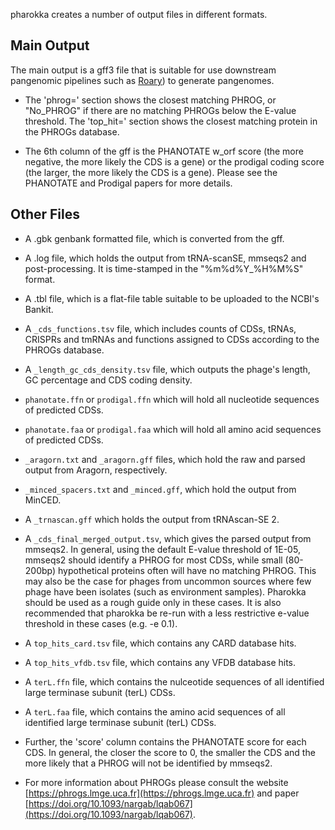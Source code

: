 pharokka creates a number of output files in different formats.

Main Output
----------
The main output is a gff3 file that is suitable for use downstream pangenomic pipelines such as [Roary](https://sanger-pathogens.github.io/Roary/)) to generate pangenomes.

* The 'phrog=' section shows the closest matching PHROG, or "No_PHROG" if there are no matching PHROGs below the E-value threshold. The 'top_hit=' section shows the closest matching protein in the PHROGs database.

* The 6th column of the gff is the PHANOTATE w_orf score (the more negative, the more likely the CDS is a gene) or the prodigal coding score (the larger, the more likely the CDS is a gene). Please see the PHANOTATE and Prodigal papers for more details.

Other Files
------
* A .gbk genbank formatted file, which is converted from the gff. 

* A .log file, which holds the output from tRNA-scanSE, mmseqs2 and post-processing. It is time-stamped in the "%m%d%Y_%H%M%S" format.

* A .tbl file, which is a flat-file table suitable to be uploaded to the NCBI's Bankit.

* A `_cds_functions.tsv` file, which includes counts of CDSs, tRNAs, CRISPRs and tmRNAs and functions assigned to CDSs according to the PHROGs database.

* A `_length_gc_cds_density.tsv` file, which outputs the phage's length, GC percentage and CDS coding density.

* `phanotate.ffn` or `prodigal.ffn` which will hold all nucleotide sequences of predicted CDSs.

* `phanotate.faa` or `prodigal.faa` which will hold all amino acid sequences of predicted CDSs.

* `_aragorn.txt` and `_aragorn.gff` files, which hold the raw and parsed output from Aragorn, respectively.

* `_minced_spacers.txt` and `_minced.gff`, which hold the output from MinCED.

* A `_trnascan.gff` which holds the output from tRNAscan-SE 2.

* A `_cds_final_merged_output.tsv`, which gives the parsed output from mmseqs2. In general, using the default E-value threshold of 1E-05, mmseqs2 should identify a PHROG for most CDSs, while small (80-200bp) hypothetical proteins often will have no matching PHROG. This may also be the case for phages from uncommon sources where few phage have been isolates (such as environment samples).  Pharokka should be used as a rough guide only in these cases. It is also recommended that pharokka be re-run with a less restrictive e-value threshold in these cases (e.g. -e 0.1).

* A `top_hits_card.tsv` file, which contains any CARD database hits.

* A `top_hits_vfdb.tsv` file, which contains any VFDB database hits.

* A `terL.ffn` file, which contains the nulceotide sequences of all identified large terminase subunit (terL) CDSs.

* A `terL.faa` file, which contains the amino acid sequences of all identified large terminase subunit (terL) CDSs.

* Further, the 'score' column contains the PHANOTATE score for each CDS. In general, the closer the score to 0, the smaller the CDS and the more likely that a PHROG will not be identified by mmseqs2.

* For more information about PHROGs please consult the website [https://phrogs.lmge.uca.fr](https://phrogs.lmge.uca.fr) and paper [https://doi.org/10.1093/nargab/lqab067](https://doi.org/10.1093/nargab/lqab067).
